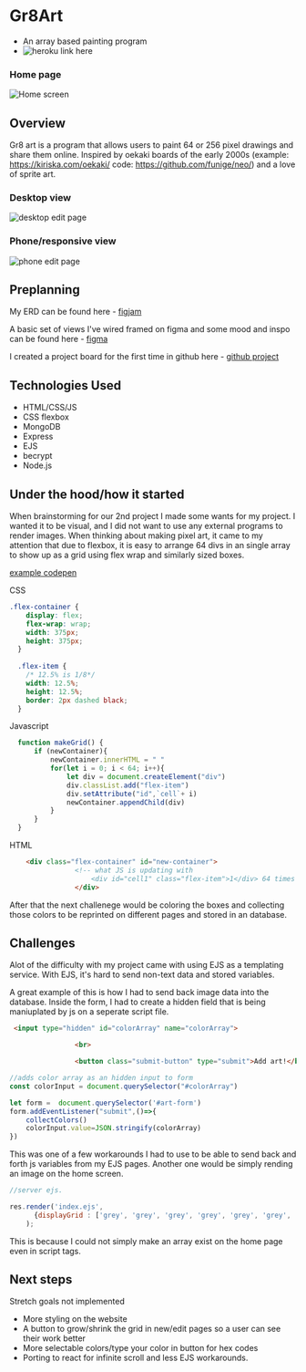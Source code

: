 # Gr8Art
- An array based painting program
- ![heroku link here](https://gr8art-ead8e5329b10.herokuapp.com/)


### Home page
![Home screen](/screenshots/home.png)

## Overview

Gr8 art is a program that allows users to paint 64 or 256 pixel drawings and share them online. Inspired by oekaki boards of the early 2000s (example: https://kiriska.com/oekaki/ code: https://github.com/funige/neo/)  and a love of sprite art.

### Desktop view
![desktop edit page](/screenshots/desktop%20edit.png)

### Phone/responsive view
![phone edit page](/screenshots/phone%20edit.png)

## Preplanning

My ERD can be found here - [figjam](https://www.figma.com/board/chVKVDdLApMOTEJZpDqhVC/ERD---Project-2?node-id=0-1&t=CAoLJTfeK5I6L7JX-1)

A basic set of views I've wired framed on figma and some mood and inspo can be found here -  [figma](https://www.figma.com/design/hVthPtUq5au8cjwAi4nx6c/Gr8-art%2C-project-2.?node-id=1-3&t=k6jailXDSXAkxph0-1)

I created a project board for the first time in github here - [github project](https://github.com/users/Gabe-N-G/projects/1)

## Technologies Used
- HTML/CSS/JS
- CSS flexbox
- MongoDB 
- Express 
- EJS
- becrypt
- Node.js

## Under the hood/how it started

When brainstorming for our 2nd project I made some wants for my project. I wanted it to be visual, and I did not want to use any external programs to render images. When thinking about making pixel art, it came to my attention that due to flexbox, it is easy to arrange 64 divs in an single array to show up as a grid using flex wrap and similarly sized boxes.

[example codepen](https://codepen.io/MarioBland/pen/OJKNWpx)

CSS
```css 
.flex-container {
    display: flex;
    flex-wrap: wrap;
    width: 375px;
    height: 375px;
  }
  
  .flex-item {
    /* 12.5% is 1/8*/
    width: 12.5%; 
    height: 12.5%;
    border: 2px dashed black;
  }
  ```

Javascript
  ```javascript
    function makeGrid() {
        if (newContainer){
            newContainer.innerHTML = " "
            for(let i = 0; i < 64; i++){
                let div = document.createElement("div")
                div.classList.add("flex-item")
                div.setAttribute("id",`cell`+ i)
                newContainer.appendChild(div)
            }
        }
    }
  ```

HTML
```html
    <div class="flex-container" id="new-container">
                <!-- what JS is updating with 
                    <div id="cell1" class="flex-item">1</div> 64 times -->
                </div>
```

After that the next challenege would be coloring the boxes and collecting those colors to be reprinted on different pages and stored in an database.

## Challenges

Alot of the difficulty with my project came with using EJS as a templating service. With EJS, it's hard to send non-text data and stored variables.

A great example of this is how I had to send back image data into the database. Inside the form, I had to create a hidden field that is being maniuplated by js on a seperate script file.

```html
 <input type="hidden" id="colorArray" name="colorArray">

                <br>

                <button class="submit-button" type="submit">Add art!</button>
```

```javascript
//adds color array as an hidden input to form
const colorInput = document.querySelector("#colorArray")

let form =  document.querySelector('#art-form')
form.addEventListener("submit",()=>{
    collectColors()
    colorInput.value=JSON.stringify(colorArray)
})
```

This was one of a few workarounds I had to use to be able to send back and forth js variables from my EJS pages. Another one would be simply rending an image on the home screen. 

```javascript
//server ejs.

res.render('index.ejs', 
      {displayGrid : ['grey', 'grey', 'grey', 'grey', 'grey', 'grey', 'grey', 'grey', 'grey', 'grey', 'magenta', 'magenta', 'magenta', 'magenta', 'grey', 'grey', 'grey', 'grey', 'magenta', 'grey', 'grey', 'magenta', 'grey', 'grey', 'grey', 'grey', 'magenta', 'magenta', 'magenta', 'magenta', 'grey', 'grey', 'grey', 'grey', 'magenta', 'grey', 'grey', 'magenta', 'grey', 'grey', 'grey', 'grey', 'magenta', 'grey', 'grey', 'magenta', 'grey', 'grey', 'grey', 'grey', 'magenta', 'magenta', 'magenta', 'magenta', 'grey', 'grey', 'grey', 'grey', 'grey', 'grey', 'grey', 'grey', 'grey', 'grey'] }
    );

```

This is because I could not simply make an array exist on the home page even in script tags.


## Next steps

Stretch goals not implemented

- More styling on the website
- A button to grow/shrink the grid in new/edit pages so a user can see their work better
- More selectable colors/type your color in button for hex codes
- Porting to react for infinite scroll and less EJS workarounds.

